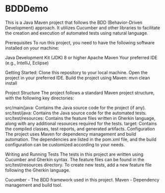 # BDDDemo

This is a Java Maven project that follows the BDD (Behavior-Driven Development) approach. It utilizes Cucumber and other libraries to facilitate the creation and execution of automated tests using natural language.

Prerequisites
To run this project, you need to have the following software installed on your machine:

Java Development Kit (JDK) 8 or higher
Apache Maven
Your preferred IDE (e.g., IntelliJ, Eclipse)

Getting Started:
Clone this repository to your local machine.
Open the project in your preferred IDE.
Build the project using Maven: mvn clean install



Project Structure
The project follows a standard Maven project structure, with the following key directories:

src/main/java: Contains the Java source code for the project (if any).
src/test/java: Contains the Java source code for the automated tests.
src/test/resources: Contains the feature files written in Gherkin language, along with any additional resources required for the tests.
target: Contains the compiled classes, test reports, and generated artifacts.
Configuration
The project uses Maven for dependency management and build automation. The dependencies are listed in the pom.xml file, and the build configuration can be customized according to your needs.

Writing and Running Tests
The tests in this project are written using Cucumber and Gherkin syntax. The feature files can be found in the src/test/resources directory. To create new tests, add a new feature file following the Gherkin language.



Cucumber - The BDD framework used in this project.
Maven - Dependency management and build tool.



